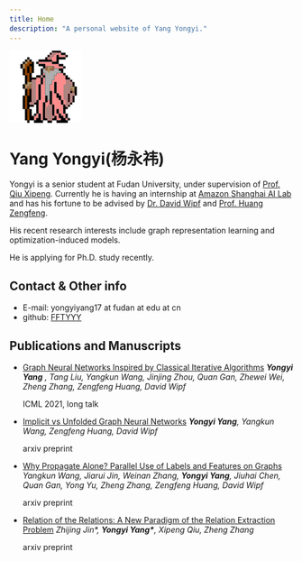 ```yaml
---
title: Home
description: "A personal website of Yang Yongyi."
---
```


<img src="/images/partywizard.gif" style="display:inline-block;">

# Yang Yongyi(杨永祎)

Yongyi is a senior student at Fudan University, under supervision of [Prof. Qiu Xipeng](https://xpqiu.github.io/). Currently he is having an internship at [Amazon Shanghai AI Lab](https://www.amazonaws.cn/en/ailab/ "However, this website is too ugly I don't recommend you visiting it...") and has his fortune to be advised by [Dr. David Wipf](http://www.davidwipf.com/) and [Prof. Huang Zengfeng](https://cse.hkust.edu.hk/~huangzf/). 

His recent research interests include graph representation learning and optimization-induced models.

He is applying for Ph.D. study recently. 

## Contact & Other info
+ E-mail: yongyiyang17 at fudan at edu at cn
+ github: [FFTYYY](https://github.com/FFTYYY)

## Publications and Manuscripts

+	[Graph Neural Networks Inspired by Classical Iterative Algorithms](https://arxiv.org/abs/2103.06064)
  	*__Yongyi Yang__ , Tang Liu, Yangkun Wang, Jinjing Zhou, Quan Gan, Zhewei Wei, Zheng Zhang, Zengfeng Huang, David Wipf*

	ICML 2021, long talk

+	[Implicit vs Unfolded Graph Neural Networks](https://arxiv.org/abs/2111.06592)
	*__Yongyi Yang__, Yangkun Wang, Zengfeng Huang, David Wipf*

	arxiv preprint

+	[Why Propagate Alone? Parallel Use of Labels and Features on Graphs](https://arxiv.org/abs/2110.07190)
	*Yangkun Wang, Jiarui Jin, Weinan Zhang, __Yongyi Yang__, Jiuhai Chen, Quan Gan, Yong Yu, Zheng Zhang, Zengfeng Huang, David Wipf*

	arxiv preprint


+	[Relation of the Relations: A New Paradigm of the Relation Extraction Problem](https://arxiv.org/abs/2006.03719)
	*Zhijing Jin\*, __Yongyi Yang\*__, Xipeng Qiu, Zheng Zhang*

	arxiv preprint 

